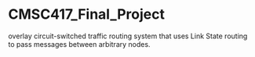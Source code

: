 # CMSC417_Final_Project
overlay circuit-switched traffic routing system that uses Link State routing to pass messages between arbitrary nodes.
